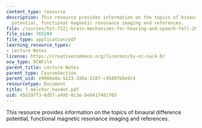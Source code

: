```yaml
---
content_type: resource
description: This resource provides information on the topics of binaural difference
  potential, functional magnetic resonance imaging and references.
file: /courses/hst-722j-brain-mechanisms-for-hearing-and-speech-fall-2005/45b197f36d57a4950c3ebe641f481765_7_melcher_handot.pdf
file_size: 765204
file_type: application/pdf
learning_resource_types:
- Lecture Notes
license: https://creativecommons.org/licenses/by-nc-sa/4.0/
ocw_type: OCWFile
parent_title: Lecture Notes
parent_type: CourseSection
parent_uid: e9060a8a-5223-2d0a-2187-c45897bbe924
resourcetype: Document
title: 7_melcher_handot.pdf
uid: 45b197f3-6d57-a495-0c3e-be641f481765
---
```

This resource provides information on the topics of binaural difference potential, functional magnetic resonance imaging and references.